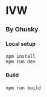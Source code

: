 # IVW 
### By Ohusky

#### Local setup

```
npm install
npm run dev
```

#### Build

```
npm run build
```
